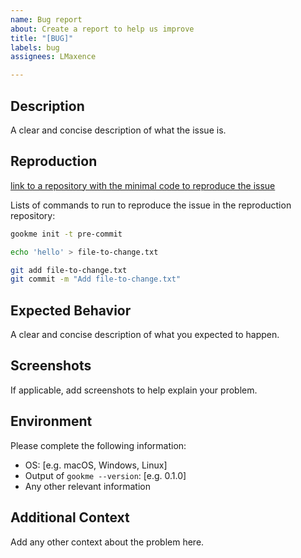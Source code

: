 ```yaml
---
name: Bug report
about: Create a report to help us improve
title: "[BUG]"
labels: bug
assignees: LMaxence

---
```


## Description

A clear and concise description of what the issue is.

## Reproduction

[link to a repository with the minimal code to reproduce the issue](https://github.com)

Lists of commands to run to reproduce the issue in the reproduction repository:

```bash
gookme init -t pre-commit

echo 'hello' > file-to-change.txt

git add file-to-change.txt
git commit -m "Add file-to-change.txt"
```

## Expected Behavior

A clear and concise description of what you expected to happen.

## Screenshots

If applicable, add screenshots to help explain your problem.

## Environment

Please complete the following information:

- OS: [e.g. macOS, Windows, Linux]
- Output of `gookme --version`: [e.g. 0.1.0]
- Any other relevant information

## Additional Context

Add any other context about the problem here.
